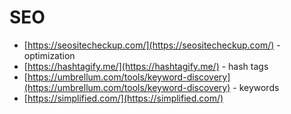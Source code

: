 # SEO

- [https://seositecheckup.com/](https://seositecheckup.com/) - optimization
- [https://hashtagify.me/](https://hashtagify.me/) - hash tags
- [https://umbrellum.com/tools/keyword-discovery](https://umbrellum.com/tools/keyword-discovery) - keywords
- [https://simplified.com/](https://simplified.com/)

